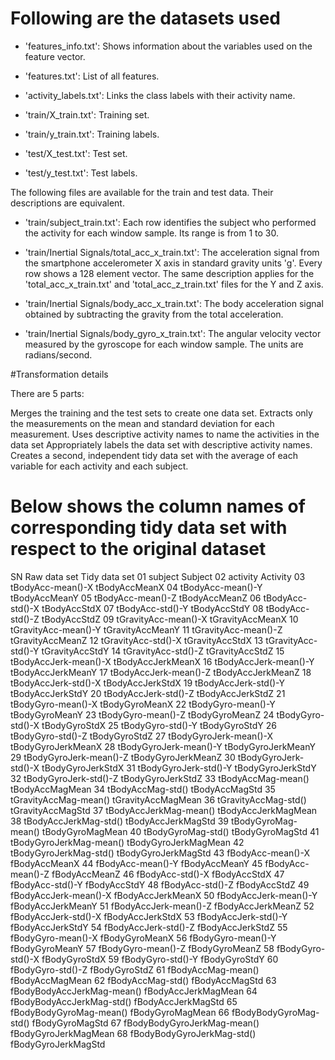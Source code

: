 # Following are the datasets used


- 'features_info.txt': Shows information about the variables used on the feature vector.

- 'features.txt': List of all features.

- 'activity_labels.txt': Links the class labels with their activity name.

- 'train/X_train.txt': Training set.

- 'train/y_train.txt': Training labels.

- 'test/X_test.txt': Test set.

- 'test/y_test.txt': Test labels.

The following files are available for the train and test data. Their descriptions are equivalent. 

- 'train/subject_train.txt': Each row identifies the subject who performed the activity for each window sample. Its range is from 1 to 30. 

- 'train/Inertial Signals/total_acc_x_train.txt': The acceleration signal from the smartphone accelerometer X axis in standard gravity units 'g'. Every row shows a 128 element vector. The same description applies for the 'total_acc_x_train.txt' and 'total_acc_z_train.txt' files for the Y and Z axis. 

- 'train/Inertial Signals/body_acc_x_train.txt': The body acceleration signal obtained by subtracting the gravity from the total acceleration. 

- 'train/Inertial Signals/body_gyro_x_train.txt': The angular velocity vector measured by the gyroscope for each window sample. The units are radians/second.


#Transformation details

There are 5 parts:

Merges the training and the test sets to create one data set.
Extracts only the measurements on the mean and standard deviation for each measurement.
Uses descriptive activity names to name the activities in the data set
Appropriately labels the data set with descriptive activity names.
Creates a second, independent tidy data set with the average of each variable for each activity and each subject.

# Below shows the column names of corresponding tidy data set with respect to the original dataset

SN	Raw data set	Tidy data set
01	subject	Subject
02	activity	Activity
03	tBodyAcc-mean()-X	tBodyAccMeanX
04	tBodyAcc-mean()-Y	tBodyAccMeanY
05	tBodyAcc-mean()-Z	tBodyAccMeanZ
06	tBodyAcc-std()-X	tBodyAccStdX
07	tBodyAcc-std()-Y	tBodyAccStdY
08	tBodyAcc-std()-Z	tBodyAccStdZ
09	tGravityAcc-mean()-X	tGravityAccMeanX
10	tGravityAcc-mean()-Y	tGravityAccMeanY
11	tGravityAcc-mean()-Z	tGravityAccMeanZ
12	tGravityAcc-std()-X	tGravityAccStdX
13	tGravityAcc-std()-Y	tGravityAccStdY
14	tGravityAcc-std()-Z	tGravityAccStdZ
15	tBodyAccJerk-mean()-X	tBodyAccJerkMeanX
16	tBodyAccJerk-mean()-Y	tBodyAccJerkMeanY
17	tBodyAccJerk-mean()-Z	tBodyAccJerkMeanZ
18	tBodyAccJerk-std()-X	tBodyAccJerkStdX
19	tBodyAccJerk-std()-Y	tBodyAccJerkStdY
20	tBodyAccJerk-std()-Z	tBodyAccJerkStdZ
21	tBodyGyro-mean()-X	tBodyGyroMeanX
22	tBodyGyro-mean()-Y	tBodyGyroMeanY
23	tBodyGyro-mean()-Z	tBodyGyroMeanZ
24	tBodyGyro-std()-X	tBodyGyroStdX
25	tBodyGyro-std()-Y	tBodyGyroStdY
26	tBodyGyro-std()-Z	tBodyGyroStdZ
27	tBodyGyroJerk-mean()-X	tBodyGyroJerkMeanX
28	tBodyGyroJerk-mean()-Y	tBodyGyroJerkMeanY
29	tBodyGyroJerk-mean()-Z	tBodyGyroJerkMeanZ
30	tBodyGyroJerk-std()-X	tBodyGyroJerkStdX
31	tBodyGyroJerk-std()-Y	tBodyGyroJerkStdY
32	tBodyGyroJerk-std()-Z	tBodyGyroJerkStdZ
33	tBodyAccMag-mean()	tBodyAccMagMean
34	tBodyAccMag-std()	tBodyAccMagStd
35	tGravityAccMag-mean()	tGravityAccMagMean
36	tGravityAccMag-std()	tGravityAccMagStd
37	tBodyAccJerkMag-mean()	tBodyAccJerkMagMean
38	tBodyAccJerkMag-std()	tBodyAccJerkMagStd
39	tBodyGyroMag-mean()	tBodyGyroMagMean
40	tBodyGyroMag-std()	tBodyGyroMagStd
41	tBodyGyroJerkMag-mean()	tBodyGyroJerkMagMean
42	tBodyGyroJerkMag-std()	tBodyGyroJerkMagStd
43	fBodyAcc-mean()-X	fBodyAccMeanX
44	fBodyAcc-mean()-Y	fBodyAccMeanY
45	fBodyAcc-mean()-Z	fBodyAccMeanZ
46	fBodyAcc-std()-X	fBodyAccStdX
47	fBodyAcc-std()-Y	fBodyAccStdY
48	fBodyAcc-std()-Z	fBodyAccStdZ
49	fBodyAccJerk-mean()-X	fBodyAccJerkMeanX
50	fBodyAccJerk-mean()-Y	fBodyAccJerkMeanY
51	fBodyAccJerk-mean()-Z	fBodyAccJerkMeanZ
52	fBodyAccJerk-std()-X	fBodyAccJerkStdX
53	fBodyAccJerk-std()-Y	fBodyAccJerkStdY
54	fBodyAccJerk-std()-Z	fBodyAccJerkStdZ
55	fBodyGyro-mean()-X	fBodyGyroMeanX
56	fBodyGyro-mean()-Y	fBodyGyroMeanY
57	fBodyGyro-mean()-Z	fBodyGyroMeanZ
58	fBodyGyro-std()-X	fBodyGyroStdX
59	fBodyGyro-std()-Y	fBodyGyroStdY
60	fBodyGyro-std()-Z	fBodyGyroStdZ
61	fBodyAccMag-mean()	fBodyAccMagMean
62	fBodyAccMag-std()	fBodyAccMagStd
63	fBodyBodyAccJerkMag-mean()	fBodyAccJerkMagMean
64	fBodyBodyAccJerkMag-std()	fBodyAccJerkMagStd
65	fBodyBodyGyroMag-mean()	fBodyGyroMagMean
66	fBodyBodyGyroMag-std()	fBodyGyroMagStd
67	fBodyBodyGyroJerkMag-mean()	fBodyGyroJerkMagMean
68	fBodyBodyGyroJerkMag-std()	fBodyGyroJerkMagStd
